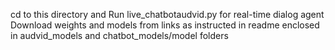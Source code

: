 cd to this directory and Run live_chatbotaudvid.py for real-time dialog agent
Download weights and models from links as instructed in readme enclosed in audvid_models and chatbot_models/model folders

